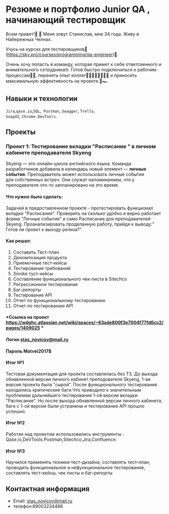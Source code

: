 # Резюме и портфолио Junior QA , начинающий тестировщик
Всем привет!👋 🙌 Меня зовут Станислав, мне 34 года. Живу в Набережных Челнах.  

Учусь на курсах для тестировщиков💪 (https://sky.pro/courses/programming/qa-engineer)👀.

Очень хочу попасть в команду, которая примет к себе ответсвенного и внимательного сотрудника🤓. Готов быстро подключиться к рабочим процессам🚴‍♀️, перенять опыт коллег🧑‍💼👩‍💻🧑‍💻👨‍💻 и приносить максимальную эффективность на проекте.🚀🏎
## Навыки и технологии
``Jira``,``qase.io``,``SQL``,`` Postman``, ``Swagger``, ``Trello``, <br>
``SoapUI``, ``Chrome DevTools``.

## Проекты

### Проект 1: Тестирование вкладки "Расписание " в личном кабинете  преподавателя Skyeng
Skyeng — это онлайн-школа английского языка. Команда разработчиков добавила в календарь новый элемент — **личные события**. Преподаватель может использовать личные события для собственных встреч. Они служат напоминанием, что у преподавателя что-то запланировано на это время.
#### Что нужно было сделать:
Задачей в предоставленном проекте - протестировать функционал вкладки "Расписание". Проверить на сколько удобно и верно работает форма "Личные события" и само Расписание для преподавателей Skyeng. Проанализировать проделанную работу, прийдя к выводу:" Готов ли проект к выходу релиза?".
#### Как решал:
1. Составить Тест-план
2. Декомпозиция продукта
3. Приемочные тест-кейсы
4. Тестирование требований
5. Smoke туст-кейсы
6. Составление функционального чек-листа в Sitechco
7. Регрессионное тестирование
8. Баг-репорты
9. Тестирование API
10. Отчет по функциональному тестированию
11. Отчет по тестированию API

#### *Ссылка на проект <https://wdghc.atlassian.net/wiki/spaces/~63ade800f3e7004f77fd6cc2/pages/1409025> *
#### Логин stas_novicov@mail.ru
#### Пароль Matvei2017$

#### Итог №1
Тестовая документация для проекта составлялась без ТЗ.
До выхода обнавленной версии личного кабинет преподователя Skyeng, 1-ая версия  проекта была "сырой". После функционального тестирования находились критические баги.Что приводило к значительным проблемам дальнейшего тестирования 1-ой версии вкладки "Расписание". Но после выхода обнавленной версии личного кабинета, баги с 1-ой версии  были устранены и тестирование API прошло успешно.

#### Итог №2 
Работая над проектом использовались инструменты : Qase.io,DeVTools.Postman,Sitechco,Jira,Confluence.

#### Итог №3
Научился применять техники тест-дизайна, составлять тест-план, проводить функциональное и нефункциональное тестирование, составлять тест-кейсы, чек листы и баг-репорты



## Контактная информация
- Email: stas_novicov@mail.ru
- телефон:89003234488
